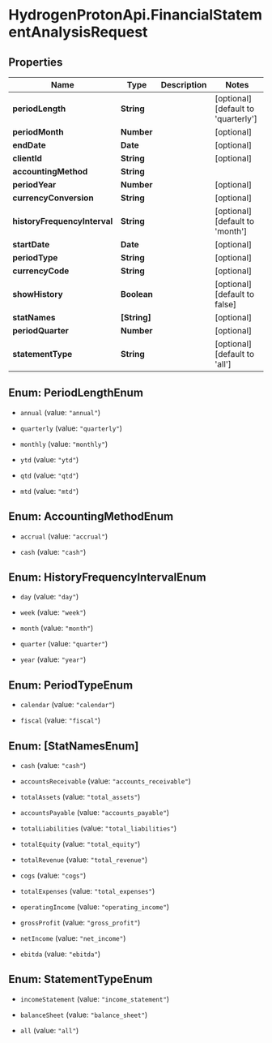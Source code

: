 # HydrogenProtonApi.FinancialStatementAnalysisRequest

## Properties
Name | Type | Description | Notes
------------ | ------------- | ------------- | -------------
**periodLength** | **String** |  | [optional] [default to 'quarterly']
**periodMonth** | **Number** |  | [optional] 
**endDate** | **Date** |  | [optional] 
**clientId** | **String** |  | [optional] 
**accountingMethod** | **String** |  | 
**periodYear** | **Number** |  | [optional] 
**currencyConversion** | **String** |  | [optional] 
**historyFrequencyInterval** | **String** |  | [optional] [default to 'month']
**startDate** | **Date** |  | [optional] 
**periodType** | **String** |  | [optional] 
**currencyCode** | **String** |  | [optional] 
**showHistory** | **Boolean** |  | [optional] [default to false]
**statNames** | **[String]** |  | [optional] 
**periodQuarter** | **Number** |  | [optional] 
**statementType** | **String** |  | [optional] [default to 'all']


<a name="PeriodLengthEnum"></a>
## Enum: PeriodLengthEnum


* `annual` (value: `"annual"`)

* `quarterly` (value: `"quarterly"`)

* `monthly` (value: `"monthly"`)

* `ytd` (value: `"ytd"`)

* `qtd` (value: `"qtd"`)

* `mtd` (value: `"mtd"`)




<a name="AccountingMethodEnum"></a>
## Enum: AccountingMethodEnum


* `accrual` (value: `"accrual"`)

* `cash` (value: `"cash"`)




<a name="HistoryFrequencyIntervalEnum"></a>
## Enum: HistoryFrequencyIntervalEnum


* `day` (value: `"day"`)

* `week` (value: `"week"`)

* `month` (value: `"month"`)

* `quarter` (value: `"quarter"`)

* `year` (value: `"year"`)




<a name="PeriodTypeEnum"></a>
## Enum: PeriodTypeEnum


* `calendar` (value: `"calendar"`)

* `fiscal` (value: `"fiscal"`)




<a name="[StatNamesEnum]"></a>
## Enum: [StatNamesEnum]


* `cash` (value: `"cash"`)

* `accountsReceivable` (value: `"accounts_receivable"`)

* `totalAssets` (value: `"total_assets"`)

* `accountsPayable` (value: `"accounts_payable"`)

* `totalLiabilities` (value: `"total_liabilities"`)

* `totalEquity` (value: `"total_equity"`)

* `totalRevenue` (value: `"total_revenue"`)

* `cogs` (value: `"cogs"`)

* `totalExpenses` (value: `"total_expenses"`)

* `operatingIncome` (value: `"operating_income"`)

* `grossProfit` (value: `"gross_profit"`)

* `netIncome` (value: `"net_income"`)

* `ebitda` (value: `"ebitda"`)




<a name="StatementTypeEnum"></a>
## Enum: StatementTypeEnum


* `incomeStatement` (value: `"income_statement"`)

* `balanceSheet` (value: `"balance_sheet"`)

* `all` (value: `"all"`)




